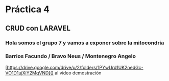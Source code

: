 # Práctica 4
## CRUD con LARAVEL
### Hola somos el grupo 7 y vamos a exponer sobre la mitocondria
### Barrios Facundo / Bravo Neus / Montenegro Angelo 
[https://drive.google.com/drive/u/2/folders/1PYwUrd1UK2nedGc-VO1D1ujXiY2MqVND]() al video demostración 

